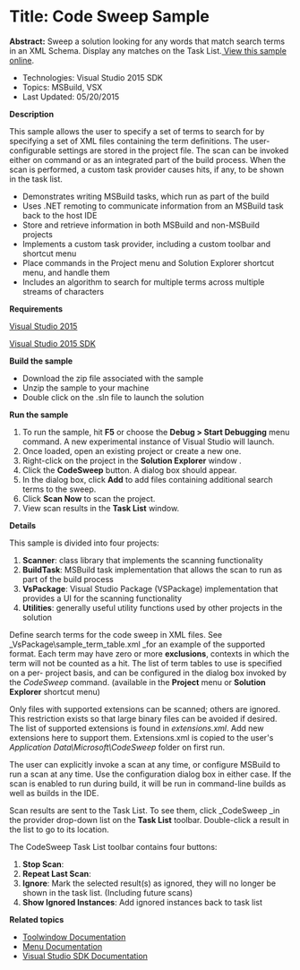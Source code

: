 # Title: Code Sweep Sample
**Abstract:** Sweep a solution looking for any words that match search terms
in an XML Schema. Display any matches on the Task List.[ View this sample online](https://github.com/Microsoft/VSSDK-Extensibility-Samples).

* Technologies: Visual Studio 2015 SDK
* Topics: MSBuild, VSX
* Last Updated: 05/20/2015

**Description**

This sample allows the user to specify a set of terms to search for by
specifying a set of XML files containing the term definitions. The user-
configurable settings are stored in the project file. The scan can be invoked
either on command or as an integrated part of the build process. When the scan
is performed, a custom task provider causes hits, if any, to be shown in the
task list.

  * Demonstrates writing MSBuild tasks, which run as part of the build 
  * Uses .NET remoting to communicate information from an MSBuild task back to the host IDE 
  * Store and retrieve information in both MSBuild and non-MSBuild projects 
  * Implements a custom task provider, including a custom toolbar and shortcut menu 
  * Place commands in the Project menu and Solution Explorer shortcut menu, and handle them 
  * Includes an algorithm to search for multiple terms across multiple streams of characters 



**Requirements**

[ Visual Studio 2015 ](http://www.microsoft.com/visualstudio/en-us/try/default.mspx#download)

[ Visual Studio 2015 SDK ](https://www.visualstudio.com/en-us/downloads/visual-studio-2015-downloads-vs.aspx)



**Build the sample**

  * Download the zip file associated with the sample 
  * Unzip the sample to your machine 
  * Double click on the .sln file to launch the solution 



**Run the sample**

  1. To run the sample, hit **F5** or choose the **Debug &gt; Start Debugging** menu command. A new experimental instance of Visual Studio will launch. 
  2. Once loaded, open an existing project or create a new one. 
  3. Right-click on the project in the **Solution Explorer** window . 
  4. Click the **CodeSweep** button. A dialog box should appear. 
  5. In the dialog box, click **Add** to add files containing additional search terms to the sweep. 
  6. Click **Scan Now** to scan the project. 
  7. View scan results in the **Task List** window. 



**Details**

This sample is divided into four projects:

  1. **Scanner**: class library that implements the scanning functionality 
  2. **BuildTask**: MSBuild task implementation that allows the scan to run as part of the build process 
  3. **VsPackage**: Visual Studio Package (VSPackage) implementation that provides a UI for the scanning functionality 
  4. **Utilities**: generally useful utility functions used by other projects in the solution 



Define search terms for the code sweep in XML files. See
_VsPackage\sample_term_table.xml _for an example of the supported format. Each
term may have zero or more **exclusions**, contexts in which the term will not
be counted as a hit. The list of term tables to use is specified on a per-
project basis, and can be configured in the dialog box invoked by the
_CodeSweep_ command. (available in the **Project** menu or **Solution
Explorer** shortcut menu)

Only files with supported extensions can be scanned; others are ignored. This
restriction exists so that large binary files can be avoided if desired. The
list of supported extensions is found in _extensions.xml_. Add new extensions
here to support them. Extensions.xml is copied to the user's _Application
Data\Microsoft\CodeSweep_ folder on first run.

The user can explicitly invoke a scan at any time, or configure MSBuild to run
a scan at any time. Use the configuration dialog box in either case. If the
scan is enabled to run during build, it will be run in command-line builds as
well as builds in the IDE.

Scan results are sent to the Task List. To see them, click _CodeSweep _in the
provider drop-down list on the **Task List** toolbar. Double-click a result in
the list to go to its location.

The CodeSweep Task List toolbar contains four buttons:

  1. **Stop Scan**: 
  2. **Repeat Last Scan**: 
  3. **Ignore**: Mark the selected result(s) as ignored, they will no longer be shown in the task list. (Including future scans) 
  4. **Show Ignored Instances**: Add ignored instances back to task list 



**Related topics**

  * [ Toolwindow Documentation ](https://msdn.microsoft.com/en-us/library/bb165390(v=vs.140).aspx)
  * [ Menu Documentation ](https://msdn.microsoft.com/en-us/library/bb165937(v=vs.140).aspx)
  * [ Visual Studio SDK Documentation ](https://msdn.microsoft.com/en-us/library/bb166441(v=vs.140).aspx)



